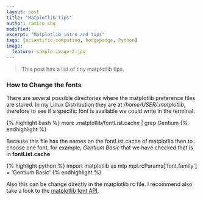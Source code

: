 ```yaml
---
layout: post
title: "Matplotlib tips"
author: ramiro_chg
modified:
excerpt: "Matplotlib intro and tips"
tags: [scientific-computing, hodgepodge, Python]
image:
  feature: sample-image-2.jpg
---
```


> This post has a list of tiny matplotlib tips. 

### How to Change the fonts

There are several possible directories where the matplotlib preference files are stored. In my Linux Distribution they are at */home/USER/.matplotlib*, therefore to see if a specific font is avaliable we could write in the terminal.

{% highlight bash %}
more .matplotlib/fontList.cache | grep Gentium
{% endhighlight %}

Because this file has the names on the fontList.cache of matplotlib then to choose one font, for example, *Gentium Basic* that we have checked that is in **fontList.cache**

{% highlight python %}
import matplotlib as mlp
mpl.rcParams['font.family'] = 'Gentium Basic'
{% endhighlight %}

Also this can be change directly in the matplotlib rc file. I recommend also take a look to the [matplotlib font API](http://matplotlib.org/api/font_manager_api.html).


